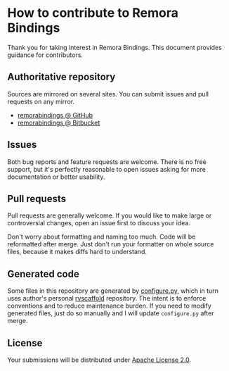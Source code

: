 <!--- Generated by scripts/configure.py --->
# How to contribute to Remora Bindings

Thank you for taking interest in Remora Bindings. This document provides guidance for contributors.

## Authoritative repository

Sources are mirrored on several sites. You can submit issues and pull requests on any mirror.

* [remorabindings @ GitHub](https://github.com/robertvazan/remorabindings)
* [remorabindings @ Bitbucket](https://bitbucket.org/robertvazan/remorabindings)

## Issues

Both bug reports and feature requests are welcome. There is no free support,
but it's perfectly reasonable to open issues asking for more documentation or better usability.

## Pull requests

Pull requests are generally welcome.
If you would like to make large or controversial changes, open an issue first to discuss your idea.

Don't worry about formatting and naming too much. Code will be reformatted after merge.
Just don't run your formatter on whole source files, because it makes diffs hard to understand.

## Generated code

Some files in this repository are generated by [configure.py](scripts/configure.py),
which in turn uses author's personal [rvscaffold](https://github.com/robertvazan/rvscaffold) repository.
The intent is to enforce conventions and to reduce maintenance burden.
If you need to modify generated files, just do so manually and I will update `configure.py` after merge.

## License

Your submissions will be distributed under [Apache License 2.0](LICENSE).
